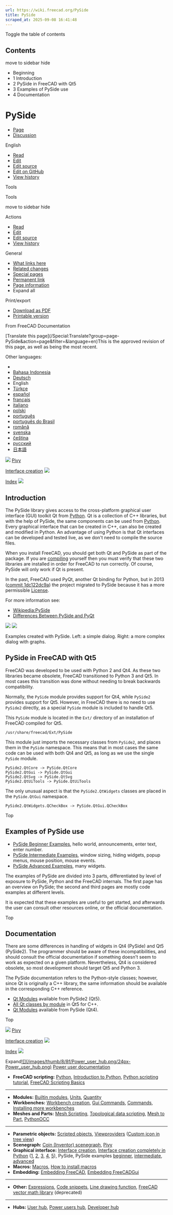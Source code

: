 ```yaml
---
url: https://wiki.freecad.org/PySide
title: PySide
scraped_at: 2025-09-08 16:41:48
---
```


Toggle the table of contents

## Contents

move to sidebar hide

  * Beginning
  * 1 Introduction
  * 2 PySide in FreeCAD with Qt5
  * 3 Examples of PySide use
  * 4 Documentation

# PySide

  * [Page](/PySide "View the content page \[ctrl-option-c\]")
  * [Discussion](/index.php?title=Talk:PySide&action=edit&redlink=1 "Discussion about the content page \(page does not exist\) \[ctrl-option-t\]")

English

  * [Read](/PySide)
  * [Edit](/index.php?title=PySide&veaction=edit "Edit this page \[ctrl-option-v\]")
  * [Edit source](/index.php?title=PySide&action=edit "Edit the source code of this page \[ctrl-option-e\]")
  * [Edit on GitHub](https://github.com/Reqrefusion/FreeCAD-Documentation-Project/blob/main/wiki/PySide.wikitext "Edit this page on GitHub")
  * [View history](/index.php?title=PySide&action=history "Past revisions of this page \[ctrl-option-h\]")

Tools

Tools

move to sidebar hide

Actions

  * [Read](/PySide)
  * [Edit](/index.php?title=PySide&veaction=edit "Edit this page \[ctrl-option-v\]")
  * [Edit source](/index.php?title=PySide&action=edit "Edit the source code of this page \[ctrl-option-e\]")
  * [View history](/index.php?title=PySide&action=history)

General

  * [What links here](/Special:WhatLinksHere/PySide "A list of all wiki pages that link here \[ctrl-option-j\]")
  * [Related changes](/Special:RecentChangesLinked/PySide "Recent changes in pages linked from this page \[ctrl-option-k\]")
  * [Special pages](/Special:SpecialPages "A list of all special pages \[ctrl-option-q\]")
  * [Permanent link](https://wiki.freecad.org/index.php?title=PySide&oldid=1392731 "Permanent link to this revision of this page")
  * [Page information](/index.php?title=PySide&action=info "More information about this page")
  * Expand all

Print/export

  * [Download as PDF](/index.php?title=Special:DownloadAsPdf&page=PySide&action=show-download-screen)
  * [Printable version](javascript:print\(\); "Printable version of this page \[ctrl-option-p\]")

From FreeCAD Documentation

[Translate this page](/Special:Translate?group=page-
PySide&action=page&filter=&language=en)This is the approved revision of this
page, as well as being the most recent.

Other languages:

  * [](/index.php?title=Special:Translate&group=page-PySide&language=&task=view "Start translation for this language")
  * [Bahasa Indonesia](/PySide/id "PySide \(5% translated\)")
  * [Deutsch](/PySide/de "PySide \(100% translated\)")
  * English
  * [Türkçe](/PySide/tr "PySide \(5% translated\)")
  * [español](/PySide/es "PySide \(5% translated\)")
  * [français](/PySide/fr "PySide \(100% translated\)")
  * [italiano](/PySide/it "PySide \(100% translated\)")
  * [polski](/PySide/pl "PySide \(5% translated\)")
  * [português](/PySide/pt "PySide \(5% translated\)")
  * [português do Brasil](/PySide/pt-br "PySide \(9% translated\)")
  * [română](/PySide/ro "PySide \(5% translated\)")
  * [svenska](/PySide/sv "PySide \(5% translated\)")
  * [čeština](/PySide/cs "PySide \(5% translated\)")
  * [русский](/PySide/ru "PySide \(59% translated\)")
  * [日本語](/PySide/ja "PySide/ja \(41% translated\)")

![](/images/6/6f/Arrow-left.svg) [Pivy](/Pivy "Pivy")

[Interface creation](/Interface_creation "Interface creation")
![](/images/a/af/Arrow-right.svg)

[Index](/Online_Help_Toc "Online Help Toc")
![](/images/7/76/Online_Help_Toc.svg)

## Introduction

The PySide library gives access to the cross-platform graphical user interface
(GUI) toolkit Qt from [Python](/Python "Python"). Qt is a collection of C++
libraries, but with the help of PySide, the same components can be used from
[Python](/Python "Python"). Every graphical interface that can be created in
C++, can also be created and modified in Python. An advantage of using Python
is that Qt interfaces can be developed and tested live, as we don't need to
compile the source files.

When you install FreeCAD, you should get both Qt and PySide as part of the
package. If you are [compiling](/Compiling "Compiling") yourself then you must
verify that these two libraries are installed in order for FreeCAD to run
correctly. Of course, PySide will only work if Qt is present.

In the past, FreeCAD used PyQt, another Qt binding for Python, but in 2013
([commit 1dc122dc9a](https://github.com/FreeCAD/FreeCAD/commit/1dc122dc9a))
the project migrated to PySide because it has a more permissible
[License](/License "License").

For more information see:

  * [Wikipedia:PySide](https://en.wikipedia.org/wiki/PySide)
  * [Differences Between PySide and PyQt](https://wiki.qt.io/Differences_Between_PySide_and_PyQt)

[![](/images/8/85/PySideScreenSnapshot1.jpg)](/index.php?title=File:PySideScreenSnapshot1.jpg&filetimestamp=20150206153902&)
[![](/images/8/8f/PySideScreenSnapshot2.jpg)](/index.php?title=File:PySideScreenSnapshot2.jpg&filetimestamp=20150207063525&)

Examples created with PySide. Left: a simple dialog. Right: a more complex
dialog with graphs.

## PySide in FreeCAD with Qt5

FreeCAD was developed to be used with Python 2 and Qt4. As these two libraries
became obsolete, FreeCAD transitioned to Python 3 and Qt5. In most cases this
transition was done without needing to break backwards compatibility.

Normally, the `PySide` module provides support for Qt4, while `PySide2`
provides support for Qt5. However, in FreeCAD there is no need to use
`PySide2` directly, as a special `PySide` module is included to handle Qt5.

This `PySide` module is located in the `Ext/` directory of an installation of
FreeCAD compiled for Qt5.

    
    
    /usr/share/freecad/Ext/PySide
    

This module just imports the necessary classes from `PySide2`, and places them
in the `PySide` namespace. This means that in most cases the same code can be
used with both Qt4 and Qt5, as long as we use the single `PySide` module.

    
    
    PySide2.QtCore -> PySide.QtCore
    PySide2.QtGui -> PySide.QtGui
    PySide2.QtSvg -> PySide.QtSvg
    PySide2.QtUiTools -> PySide.QtUiTools
    

The only unusual aspect is that the `PySide2.QtWidgets` classes are placed in
the `PySide.QtGui` namespace.

    
    
    PySide2.QtWidgets.QCheckBox -> PySide.QtGui.QCheckBox
    

Top

## Examples of PySide use

  * [PySide Beginner Examples](/PySide_Beginner_Examples "PySide Beginner Examples"), hello world, announcements, enter text, enter number.
  * [PySide Intermediate Examples](/PySide_Intermediate_Examples "PySide Intermediate Examples"), window sizing, hiding widgets, popup menus, mouse position, mouse events.
  * [PySide Advanced Examples](/PySide_Advanced_Examples "PySide Advanced Examples"), many widgets.

The examples of PySide are divided into 3 parts, differentiated by level of
exposure to PySide, Python and the FreeCAD internals. The first page has an
overview on PySide; the second and third pages are mostly code examples at
different levels.

It is expected that these examples are useful to get started, and afterwards
the user can consult other resources online, or the official documentation.

Top

## Documentation

There are some differences in handling of widgets in Qt4 (PySide) and Qt5
(PySide2). The programmer should be aware of these incompatibilities, and
should consult the official documentation if something doesn't seem to work as
expected on a given platform. Nevertheless, Qt4 is considered obsolete, so
most development should target Qt5 and Python 3.

The PySide documentation refers to the Python-style classes; however, since Qt
is originally a C++ library, the same information should be available in the
corresponding C++ reference.

  * [Qt Modules](https://doc.qt.io/qtforpython/modules.html) available from PySide2 (Qt5).
  * [All Qt classes by module](https://doc.qt.io/qt-5/modules-cpp.html) in Qt5 for C++.
  * [Qt Modules](https://deptinfo-ensip.univ-poitiers.fr/ENS/pyside-docs/index.html) available from PySide (Qt4).

Top

![](/images/6/6f/Arrow-left.svg) [Pivy](/Pivy "Pivy")

[Interface creation](/Interface_creation "Interface creation")
![](/images/a/af/Arrow-right.svg)

[Index](/Online_Help_Toc "Online Help Toc")
![](/images/7/76/Online_Help_Toc.svg)

Expand[![](/images/thumb/8/8f/Power_user_hub.png/24px-
Power_user_hub.png)](/index.php?title=File:Power_user_hub.png&filetimestamp=20200511213015&)
[Power user documentation](/Power_users_hub "Power users hub")

  * **FreeCAD scripting:** [Python](/Python "Python"), [Introduction to Python](/Introduction_to_Python "Introduction to Python"), [Python scripting tutorial](/Python_scripting_tutorial "Python scripting tutorial"), [FreeCAD Scripting Basics](/FreeCAD_Scripting_Basics "FreeCAD Scripting Basics")

* * *

  * **Modules:** [Builtin modules](/Builtin_modules "Builtin modules"), [Units](/Units "Units"), [Quantity](/Quantity "Quantity")
  * **Workbenches:** [Workbench creation](/Workbench_creation "Workbench creation"), [Gui Commands](/Gui_Command "Gui Command"), [Commands](/Command "Command"), [Installing more workbenches](/Installing_more_workbenches "Installing more workbenches")
  * **Meshes and Parts:** [Mesh Scripting](/Mesh_Scripting "Mesh Scripting"), [Topological data scripting](/Topological_data_scripting "Topological data scripting"), [Mesh to Part](/Mesh_to_Part "Mesh to Part"), [PythonOCC](/PythonOCC "PythonOCC")

* * *

  * **Parametric objects:** [Scripted objects](/Scripted_objects "Scripted objects"), [Viewproviders](/Viewprovider "Viewprovider") ([Custom icon in tree view](/Custom_icon_in_tree_view "Custom icon in tree view"))
  * **Scenegraph:** [Coin (Inventor) scenegraph](/Scenegraph "Scenegraph"), [Pivy](/Pivy "Pivy")
  * **Graphical interface:** [Interface creation](/Interface_creation "Interface creation"), [Interface creation completely in Python](/Dialog_creation "Dialog creation") ([1](/Dialog_creation_with_various_widgets "Dialog creation with various widgets"), [2](/Dialog_creation_reading_and_writing_files "Dialog creation reading and writing files"), [3](/Dialog_creation_setting_colors "Dialog creation setting colors"), [4](/Dialog_creation_image_and_animated_GIF "Dialog creation image and animated GIF"), [5](/PySide_usage_snippets "PySide usage snippets")), PySide, PySide examples [beginner](/PySide_Beginner_Examples "PySide Beginner Examples"), [intermediate](/PySide_Intermediate_Examples "PySide Intermediate Examples"), [advanced](/PySide_Advanced_Examples "PySide Advanced Examples")
  * **Macros:** [Macros](/Macros "Macros"), [How to install macros](/How_to_install_macros "How to install macros")
  * **Embedding:** [Embedding FreeCAD](/Embedding_FreeCAD "Embedding FreeCAD"), [Embedding FreeCADGui](/Embedding_FreeCADGui "Embedding FreeCADGui")

* * *

  * **Other:** [Expressions](/Expressions "Expressions"), [Code snippets](/Code_snippets "Code snippets"), [Line drawing function](/Line_drawing_function "Line drawing function"), [FreeCAD vector math library](/FreeCAD_vector_math_library "FreeCAD vector math library") (deprecated)

* * *

  * **Hubs:** [User hub](/User_hub "User hub"), [Power users hub](/Power_users_hub "Power users hub"), [Developer hub](/Developer_hub "Developer hub")

